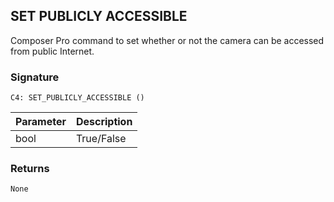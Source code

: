 ## SET PUBLICLY ACCESSIBLE

Composer Pro command to set whether or not the camera can be accessed from public Internet.


### Signature

`C4: SET_PUBLICLY_ACCESSIBLE ()`


| Parameter | Description |
| --- | --- |
| bool | True/False |


### Returns

`None`
